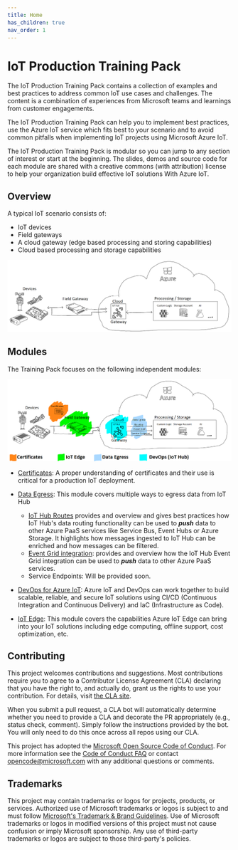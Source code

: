 ```yaml
---
title: Home
has_children: true
nav_order: 1
---
```


# IoT Production Training Pack

The IoT Production Training Pack contains a collection of examples and best practices to address common IoT use cases and challenges. The content is a combination of experiences from Microsoft teams and learnings from customer engagements.

The IoT Production Training Pack can help you to implement best practices, use the Azure IoT service which fits best to your scenario and to avoid common pitfalls when implementing IoT projects using Microsoft Azure IoT.

The IoT Production Training Pack is modular so you can jump to any section of interest or start at the beginning. The slides, demos and source code for each module are shared with a creative commons (with attribution) license to help your organization build effective IoT solutions With Azure IoT.

## Overview

A typical IoT scenario consists of:

* IoT devices
* Field gateways
* A cloud gateway (edge based processing and storing capabilities)
* Cloud based processing and storage capabilities

![Overview](assets/images/ScenarioOverview.png)

## Modules

The Training Pack focuses on the following independent modules:

![KitContent](assets/images/KitContent.png)

* [Certificates](modules/Certificates101/index.md): A proper understanding of certificates and their use is critical for
a production IoT deployment.

* [Data Egress](modules/DataEgress/index.md): This module covers multiple ways to egress data from IoT Hub
  * [IoT Hub Routes](modules/DataEgress/routing.md) provides and overview and gives best practices how IoT Hub's data routing functionality can be used to ***push*** data to other Azure PaaS services like Service Bus, Event Hubs or Azure Storage. It highlights how messages ingested to IoT Hub can be enriched and how messages can be filtered.
  * [Event Grid integration](modules/DataEgress/eventgrid.md): provides and overview how the IoT Hub Event Grid integration can be used to ***push*** data to other Azure PaaS services.
  * Service Endpoints: Will be provided soon.

* [DevOps for Azure IoT](modules/DevOps/index.md): Azure IoT and DevOps can work together to build scalable, reliable, and secure IoT solutions using CI/CD (Continuous Integration and Continuous Delivery) and IaC (Infrastructure as Code).

* [IoT Edge](modules/IoTEdge/index.md): This module covers the capabilities Azure IoT Edge can bring into your IoT solutions including edge computing, offline support, cost optimization, etc.

## Contributing

This project welcomes contributions and suggestions.  Most contributions require you to agree to a
Contributor License Agreement (CLA) declaring that you have the right to, and actually do, grant us
the rights to use your contribution. For details, visit [the CLA site](https://cla.opensource.microsoft.com).

When you submit a pull request, a CLA bot will automatically determine whether you need to provide
a CLA and decorate the PR appropriately (e.g., status check, comment). Simply follow the instructions
provided by the bot. You will only need to do this once across all repos using our CLA.

This project has adopted the [Microsoft Open Source Code of Conduct](https://opensource.microsoft.com/codeofconduct/).
For more information see the [Code of Conduct FAQ](https://opensource.microsoft.com/codeofconduct/faq/) or
contact [opencode@microsoft.com](mailto:opencode@microsoft.com) with any additional questions or comments.

## Trademarks

This project may contain trademarks or logos for projects, products, or services. Authorized use of Microsoft
trademarks or logos is subject to and must follow
[Microsoft's Trademark & Brand Guidelines](https://www.microsoft.com/legal/intellectualproperty/trademarks/usage/general).
Use of Microsoft trademarks or logos in modified versions of this project must not cause confusion or imply Microsoft sponsorship.
Any use of third-party trademarks or logos are subject to those third-party's policies.
